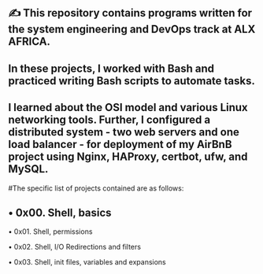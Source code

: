 ## ✍️ This repository contains programs written for the system engineering and DevOps track at ALX AFRICA. 
## In these projects, I worked with Bash and practiced writing Bash scripts to automate tasks.
## I learned about the OSI model and various Linux networking tools. Further, I configured a distributed system - two web servers and one load balancer - for deployment of my AirBnB project using Nginx, HAProxy, certbot, ufw, and MySQL.
#The specific list of projects contained are as follows:

##  • 0x00. Shell, basics

  • 0x01. Shell, permissions

  • 0x02. Shell, I/O Redirections and filters

  • 0x03. Shell, init files, variables and expansions
